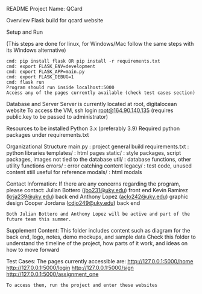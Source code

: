 README
    Project Name: QCard

Overview
Flask build for qcard website

Setup and Run

(This steps are done for linux, for Windows/Mac follow the same steps with its Windows alternative)

    cmd: pip install flask OR pip install -r requirements.txt
    cmd: export FLASK_ENV=development
    cmd: export FLASK_APP=main.py 
    cmd: export FLASK_DEBUG=1 
    cmd: flask run
    Program should run inside localhost:5000
    Access any of the pages currently available (check test cases section)
Database and Server
    Server is currently located at root, digitalocean website
    To access the VM, ssh login root@164.90.140.135 (requires public.key to be passed to administrator)

Resources to be installed
    Python 3.x (preferably 3.9)
    Required python packages under requirements.txt

Organizational Structure
    main.py : project general build
    requirements.txt : python libraries
    templates/ : html pages
    static/ : style packages, script packages, images not tied to the database
    util/ : database functions, other utility functions
    errors/ : error catching content
    legacy/ : test code, unused content still useful for reference
    modals/ : html modals

Contact Information:
    If there are any concerns regarding the program, please contact:
    Julian Bottero (jbo231@uky.edu) front end
    Kevin Ramirez (krja239@uky.edu) back end
    Anthony Lopez (aclo242@uky.edu) graphic design
    Cooper Jordana (cdjo249@uky.edu) back end

    Both Julian Bottero and Anthony Lopez will be active and part of the future team this summer.

Supplement Content:
    This folder includes content such as diagram for the back end, logo, notes, demo mockups, and sample data
    Check this folder to understand the timeline of the project, how parts of it work, and ideas on how to move forward

Test Cases:
    The pages currently accessible are:
    http://127.0.0.1:5000/home
    http://127.0.0.1:5000/login
    http://127.0.0.1:5000/sign
    http://127.0.0.1:5000/assignment_one
    
    To access them, run the project and enter these websites


